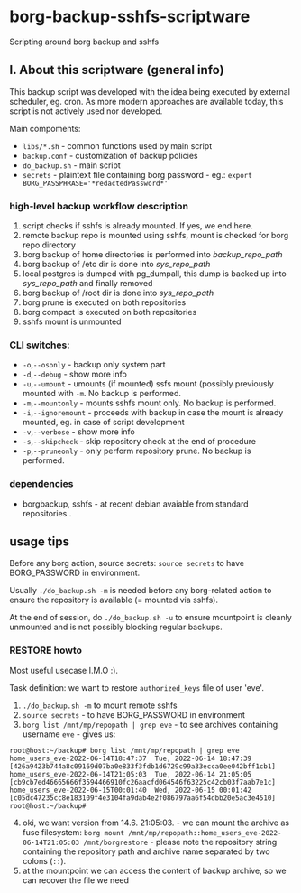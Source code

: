 # borg-backup-sshfs-scriptware

Scripting around borg backup and sshfs 

## I. About this scriptware (general info)

This backup script was developed with the idea being executed by external scheduler, eg. cron. As more modern approaches are available today, this script is not actively used nor developed.

Main compoments:

- `libs/*.sh` - common functions used by main script
- `backup.conf` - customization of backup policies
- `do_backup.sh` - main script
- `secrets` - plaintext file containing borg password - eg.: ```export BORG_PASSPHRASE='*redactedPassword*'```

### high-level backup workflow description

1. script checks if sshfs is already mounted. If yes, we end here.
2. remote backup repo is mounted using sshfs, mount is checked for borg repo directory
3. borg backup of home directories is performed into _backup_repo_path_
4. borg backup of /etc dir is done into _sys_repo_path_
5. local postgres is dumped with pg_dumpall, this dump is backed up into _sys_repo_path_ and finally removed
6. borg backup of /root dir is done into _sys_repo_path_
7. borg prune is executed on both repositories
8. borg compact is executed on both repositories
9. sshfs mount is unmounted

### CLI switches:

 * `-o`,`--osonly` - backup only system part
 * `-d`,`--debug` - show more info
 * `-u`,`--umount` - umounts (if mounted) ssfs mount (possibly previously mounted with `-m`. No backup is performed.
 * `-m`,`--mountonly` - mounts sshfs mount only. No backup is performed.
 * `-i`,`--ignoremount` - proceeds with backup in case the mount is already mounted, eg. in case of script development
 * `-v`,`--verbose` - show more info
 * `-s`,`--skipcheck` - skip repository check at the end of procedure
 * `-p`,`--pruneonly` - only perform repository prune. No backup is performed.

### dependencies

* borgbackup, sshfs - at recent debian avaiable from standard repositories..

## usage tips

Before any borg action, source secrets: `source secrets` to have BORG_PASSWORD in environment.

Usually `./do_backup.sh -m` is needed before any borg-related action to ensure the repository is available (= mounted via sshfs).

At the end of session, do `./do_backup.sh -u` to ensure mountpoint is cleanly unmounted and is not possibly blocking regular backups.

### RESTORE howto

Most useful usecase I.M.O :).

Task definition: we want to restore `authorized_keys` file of user 'eve'.

1. `./do_backup.sh -m` to mount remote sshfs
2. `source secrets` - to have BORG_PASSWORD in environment
3. `borg list /mnt/mp/repopath | grep eve` - to see archives containing username `eve` - gives us:

```
root@host:~/backup# borg list /mnt/mp/repopath | grep eve
home_users_eve-2022-06-14T18:47:37  Tue, 2022-06-14 18:47:39 [426a9423b744a8c09169d07ba0e833f3fdb1d6729c99a33ecca0ee042bff1cb1]
home_users_eve-2022-06-14T21:05:03  Tue, 2022-06-14 21:05:05 [cb9cb7ed46665666f3594466910fc26aacfd064546f63225c42cb03f7aab7e1c]
home_users_eve-2022-06-15T00:01:40  Wed, 2022-06-15 00:01:42 [c05dc47235cc8e183109f4e3104fa9dab4e2f086797aa6f54dbb20e5ac3e4510]
root@host:~/backup#
```

4. oki, we want version from 14.6. 21:05:03. - we can mount the archive as fuse filesystem: `borg mount /mnt/mp/repopath::home_users_eve-2022-06-14T21:05:03 /mnt/borgrestore` - please note the repository string containing the repository path and archive name separated by two colons (`::`).
5. at the mountpoint we can access the content of backup archive, so we can recover the file we need
